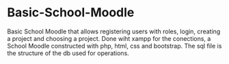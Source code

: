# Basic-School-Moodle
Basic School Moodle that allows registering users with roles, login, creating a project and choosing a project.
Done wiht xampp for the conections, a School Moodle constructed with php, html, css and bootstrap. The sql file is the structure of the db used for operations.

